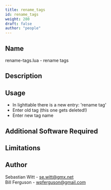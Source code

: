 ```yaml
---
title: rename_tags
id: rename_tags
weight: 280
draft: false
author: "people"
---
```


## Name

rename-tags.lua - rename tags

## Description


## Usage

* In lighttable there is a new entry: 'rename tag'
* Enter old tag (this one gets deleted!)
* Enter new tag name

## Additional Software Required


## Limitations


## Author

  Sebastian Witt - se.witt@gmx.net  
  Bill Ferguson - wpferguson@gmail.com

